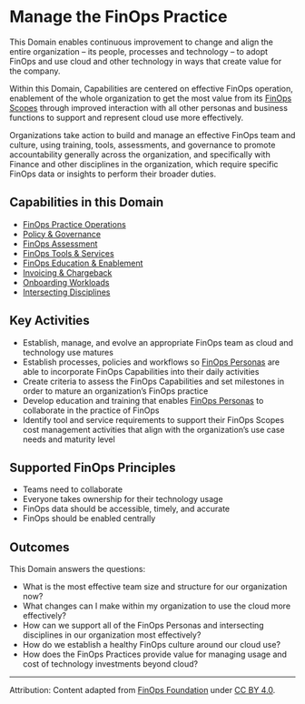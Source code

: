 <!-- filepath: context/FinOps_Framework/domains/manage-finops-practice.md -->
# Manage the FinOps Practice

This Domain enables continuous improvement to change and align the entire organization – its people, processes and technology – to adopt FinOps and use cloud and other technology in ways that create value for the company.

Within this Domain, Capabilities are centered on effective FinOps operation, enablement of the whole organization to get the most value from its [FinOps Scopes](https://www.finops.org/topic/scopes/) through improved interaction with all other personas and business functions to support and represent cloud use more effectively.

Organizations take action to build and manage an effective FinOps team and culture, using training, tools, assessments, and governance to promote accountability generally across the organization, and specifically with Finance and other disciplines in the organization, which require specific FinOps data or insights to perform their broader duties.

## Capabilities in this Domain
- [FinOps Practice Operations](../capabilities/finops-practice-operations.md)
- [Policy & Governance](../capabilities/policy-governance.md)
- [FinOps Assessment](../capabilities/finops-assessment.md)
- [FinOps Tools & Services](../capabilities/finops-tools-services.md)
- [FinOps Education & Enablement](../capabilities/finops-education-enablement.md)
- [Invoicing & Chargeback](../capabilities/invoicing-chargeback.md)
- [Onboarding Workloads](../capabilities/onboarding-workloads.md)
- [Intersecting Disciplines](../capabilities/intersecting-disciplines.md)

## Key Activities
- Establish, manage, and evolve an appropriate FinOps team as cloud and technology use matures
- Establish processes, policies and workflows so [FinOps Personas](../personas.md) are able to incorporate FinOps Capabilities into their daily activities
- Create criteria to assess the FinOps Capabilities and set milestones in order to mature an organization’s FinOps practice
- Develop education and training that enables [FinOps Personas](../personas.md) to collaborate in the practice of FinOps
- Identify tool and service requirements to support their FinOps Scopes cost management activities that align with the organization’s use case needs and maturity level

## Supported FinOps Principles
- Teams need to collaborate
- Everyone takes ownership for their technology usage
- FinOps data should be accessible, timely, and accurate
- FinOps should be enabled centrally

## Outcomes
This Domain answers the questions:
- What is the most effective team size and structure for our organization now?
- What changes can I make within my organization to use the cloud more effectively?
- How can we support all of the FinOps Personas and intersecting disciplines in our organization most effectively?
- How do we establish a healthy FinOps culture around our cloud use?
- How does the FinOps Practices provide value for managing usage and cost of technology investments beyond cloud?

---

Attribution: Content adapted from [FinOps Foundation](https://www.finops.org/framework/domains/manage-finops-practice/) under [CC BY 4.0](https://www.finops.org/introduction/how-to-use/).
